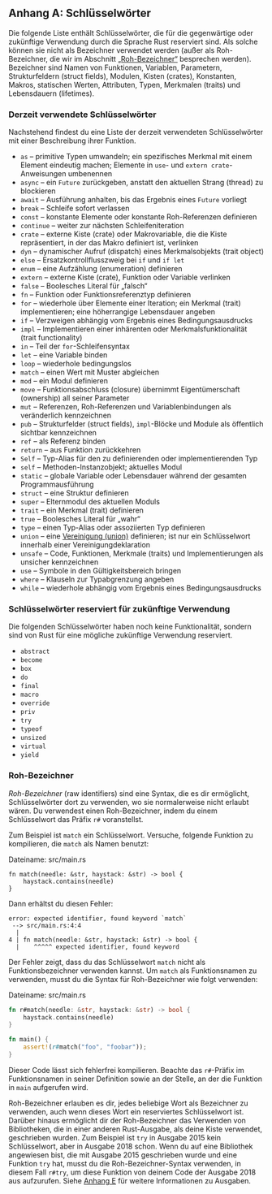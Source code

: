 ## Anhang A: Schlüsselwörter

Die folgende Liste enthält Schlüsselwörter, die für die gegenwärtige oder
zukünftige Verwendung durch die Sprache Rust reserviert sind. Als solche können
sie nicht als Bezeichner verwendet werden (außer als Roh-Bezeichner, die wir im
Abschnitt [„Roh-Bezeichner“][raw-identifiers] besprechen werden). Bezeichner
sind Namen von Funktionen, Variablen, Parametern, Strukturfeldern
(struct fields), Modulen, Kisten (crates), Konstanten, Makros, statischen
Werten, Attributen, Typen, Merkmalen (traits) und Lebensdauern (lifetimes).

[raw-identifiers]: #roh-bezeichner

### Derzeit verwendete Schlüsselwörter

Nachstehend findest du eine Liste der derzeit verwendeten Schlüsselwörter mit
einer Beschreibung ihrer Funktion.

* `as` &ndash; primitive Typen umwandeln; ein spezifisches Merkmal mit einem
  Element eindeutig machen; Elemente in `use`- und `extern crate`-Anweisungen
  umbenennen 
* `async` &ndash; ein `Future` zurückgeben, anstatt den aktuellen Strang
  (thread) zu blockieren
* `await` &ndash; Ausführung anhalten, bis das Ergebnis eines `Future` vorliegt
* `break` &ndash; Schleife sofort verlassen
* `const` &ndash; konstante Elemente oder konstante Roh-Referenzen definieren
* `continue` &ndash; weiter zur nächsten Schleifeniteration
* `crate` &ndash; externe Kiste (crate) oder Makrovariable, die die Kiste
  repräsentiert, in der das Makro definiert ist, verlinken
* `dyn` &ndash; dynamischer Aufruf (dispatch) eines Merkmalsobjekts (trait
  object)
* `else` &ndash; Ersatzkontrollflusszweig bei `if` und `if let`
* `enum` &ndash; eine Aufzählung (enumeration) definieren
* `extern` &ndash; externe Kiste (crate), Funktion oder Variable verlinken
* `false` &ndash; Boolesches Literal für „falsch“
* `fn` &ndash; Funktion oder Funktionsreferenztyp definieren
* `for` &ndash; wiederhole über Elemente einer Iteration; ein Merkmal (trait)
  implementieren; eine höherrangige Lebensdauer angeben
* `if` &ndash; Verzweigen abhängig vom Ergebnis eines Bedingungsausdrucks
* `impl` &ndash; Implementieren einer inhärenten oder Merkmalsfunktionalität
  (trait functionality)
* `in` &ndash; Teil der `for`-Schleifensyntax
* `let` &ndash; eine Variable binden
* `loop` &ndash; wiederhole bedingungslos
* `match` &ndash; einen Wert mit Muster abgleichen
* `mod` &ndash; ein Modul definieren
* `move` &ndash; Funktionsabschluss (closure) übernimmt Eigentümerschaft
  (ownership) all seiner Parameter
* `mut` &ndash; Referenzen, Roh-Referenzen und Variablenbindungen als
  veränderlich kennzeichnen
* `pub` &ndash; Strukturfelder (struct fields), `impl`-Blöcke und Module als
  öffentlich sichtbar kennzeichnen 
* `ref` &ndash; als Referenz binden
* `return` &ndash; aus Funktion zurückkehren
* `Self` &ndash; Typ-Alias für den zu definierenden oder implementierenden Typ
* `self` &ndash; Methoden-Instanzobjekt; aktuelles Modul
* `static` &ndash; globale Variable oder Lebensdauer während der gesamten
  Programmausführung
* `struct` &ndash; eine Struktur definieren
* `super` &ndash; Elternmodul des aktuellen Moduls
* `trait` &ndash; ein Merkmal (trait) definieren
* `true` &ndash; Boolesches Literal für „wahr“
* `type` &ndash; einen Typ-Alias oder assoziierten Typ definieren
* `union` &ndash; eine [Vereinigung (union)][union] definieren; ist nur ein
  Schlüsselwort innerhalb einer Vereinigungdeklaration
* `unsafe` &ndash; Code, Funktionen, Merkmale (traits) und Implementierungen
  als unsicher kennzeichnen
* `use` &ndash; Symbole in den Gültigkeitsbereich bringen
* `where` &ndash; Klauseln zur Typabgrenzung angeben
* `while` &ndash; wiederhole abhängig vom Ergebnis eines Bedingungsausdrucks

[union]: https://doc.rust-lang.org/reference/items/unions.html

### Schlüsselwörter reserviert für zukünftige Verwendung

Die folgenden Schlüsselwörter haben noch keine Funktionalität, sondern sind von
Rust für eine mögliche zukünftige Verwendung reserviert.

* `abstract`
* `become`
* `box`
* `do`
* `final`
* `macro`
* `override`
* `priv`
* `try`
* `typeof`
* `unsized`
* `virtual`
* `yield`

### Roh-Bezeichner

*Roh-Bezeichner* (raw identifiers) sind eine Syntax, die es dir ermöglicht,
Schlüsselwörter dort zu verwenden, wo sie normalerweise nicht erlaubt wären. Du
verwendest einen Roh-Bezeichner, indem du einem Schlüsselwort das Präfix `r#`
voranstellst.

Zum Beispiel ist `match` ein Schlüsselwort. Versuche, folgende Funktion zu
kompilieren, die `match` als Namen benutzt:

<span class="filename">Dateiname: src/main.rs</span>

```rust,does_not_compile
fn match(needle: &str, haystack: &str) -> bool {
    haystack.contains(needle)
}
```

Dann erhältst du diesen Fehler:

```text
error: expected identifier, found keyword `match`
 --> src/main.rs:4:4
  |
4 | fn match(needle: &str, haystack: &str) -> bool {
  |    ^^^^^ expected identifier, found keyword
```

Der Fehler zeigt, dass du das Schlüsselwort `match` nicht als
Funktionsbezeichner verwenden kannst. Um `match` als Funktionsnamen zu
verwenden, musst du die Syntax für Roh-Bezeichner wie folgt verwenden:

<span class="filename">Dateiname: src/main.rs</span>

```rust
fn r#match(needle: &str, haystack: &str) -> bool {
    haystack.contains(needle)
}

fn main() {
    assert!(r#match("foo", "foobar"));
}
```

Dieser Code lässt sich fehlerfrei kompilieren. Beachte das `r#`-Präfix im
Funktionsnamen in seiner Definition sowie an der Stelle, an der die Funktion in
`main` aufgerufen wird.

Roh-Bezeichner erlauben es dir, jedes beliebige Wort als Bezeichner zu
verwenden, auch wenn dieses Wort ein reserviertes Schlüsselwort ist. Darüber
hinaus ermöglicht dir der Roh-Bezeichner das Verwenden von Bibliotheken, die in
einer anderen Rust-Ausgabe, als deine Kiste verwendet, geschrieben wurden. Zum
Beispiel ist `try` in Ausgabe 2015 kein Schlüsselwort, aber in Ausgabe 2018
schon. Wenn du auf eine Bibliothek angewiesen bist, die mit Ausgabe 2015
geschrieben wurde und eine Funktion `try` hat, musst du die
Roh-Bezeichner-Syntax verwenden, in diesem Fall `r#try`, um diese Funktion von
deinem Code der Ausgabe 2018 aus aufzurufen. Siehe [Anhang E][appendix-e] für
weitere Informationen zu Ausgaben.

[appendix-e]: appendix-05-editions.html
